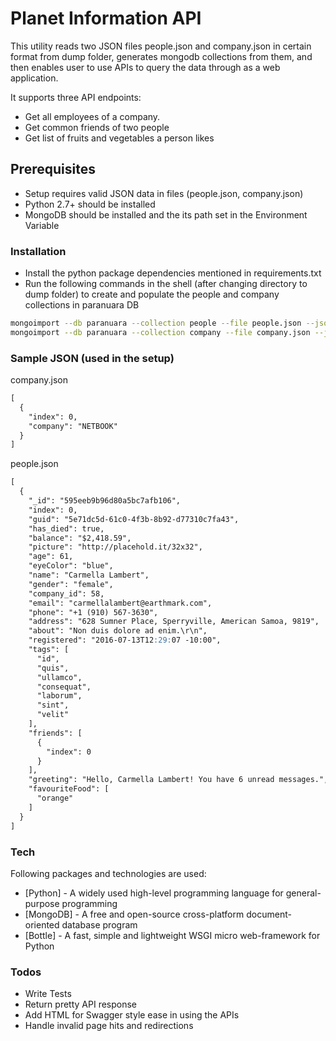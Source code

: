 # Planet Information API

This utility reads two JSON files people.json and company.json in certain format from dump folder, generates mongodb collections from them, and then enables user to use APIs to query the data through as a web application.

It supports three API endpoints:
  - Get all employees of a company.
  - Get common friends of two people
  - Get list of fruits and vegetables a person likes

## Prerequisites

* Setup requires valid JSON data in files (people.json, company.json)
* Python 2.7+ should be installed
* MongoDB should be installed and the its path set in the Environment Variable

### Installation

* Install the python package dependencies mentioned in requirements.txt
* Run the following commands in the shell (after changing directory to dump folder) to create and populate the people and company collections in paranuara DB
```bash
mongoimport --db paranuara --collection people --file people.json --jsonArray
mongoimport --db paranuara --collection company --file company.json --jsonArray
```

### Sample JSON (used in the setup)

company.json

```markdown
[
  {
    "index": 0,
    "company": "NETBOOK"
  }
]
```
people.json

```markdown
[
  {
    "_id": "595eeb9b96d80a5bc7afb106",
    "index": 0,
    "guid": "5e71dc5d-61c0-4f3b-8b92-d77310c7fa43",
    "has_died": true,
    "balance": "$2,418.59",
    "picture": "http://placehold.it/32x32",
    "age": 61,
    "eyeColor": "blue",
    "name": "Carmella Lambert",
    "gender": "female",
    "company_id": 58,
    "email": "carmellalambert@earthmark.com",
    "phone": "+1 (910) 567-3630",
    "address": "628 Sumner Place, Sperryville, American Samoa, 9819",
    "about": "Non duis dolore ad enim.\r\n",
    "registered": "2016-07-13T12:29:07 -10:00",
    "tags": [
      "id",
      "quis",
      "ullamco",
      "consequat",
      "laborum",
      "sint",
      "velit"
    ],
    "friends": [
      {
        "index": 0
      }
    ],
    "greeting": "Hello, Carmella Lambert! You have 6 unread messages.",
    "favouriteFood": [
      "orange"
    ]
  }
]
```

### Tech

Following packages and technologies are used:
* [Python] -  A widely used high-level programming language for general-purpose programming
* [MongoDB] - A free and open-source cross-platform document-oriented database program
* [Bottle] - A fast, simple and lightweight WSGI micro web-framework for Python

### Todos

 - Write Tests
 - Return pretty API response
 - Add HTML for Swagger style ease in using the APIs
 - Handle invalid page hits and redirections